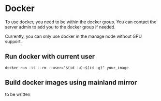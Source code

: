 # Docker
To use docker, you need to be within the docker group. You can contact the server admin to add you to the docker group if needed.

Currently, you can only use docker in the manage node without GPU support.

## Run docker with current user
```shell
docker run -it --rm --user="$(id -u):$(id -g)" your_image
```

## Build docker images using mainland mirror
to be written